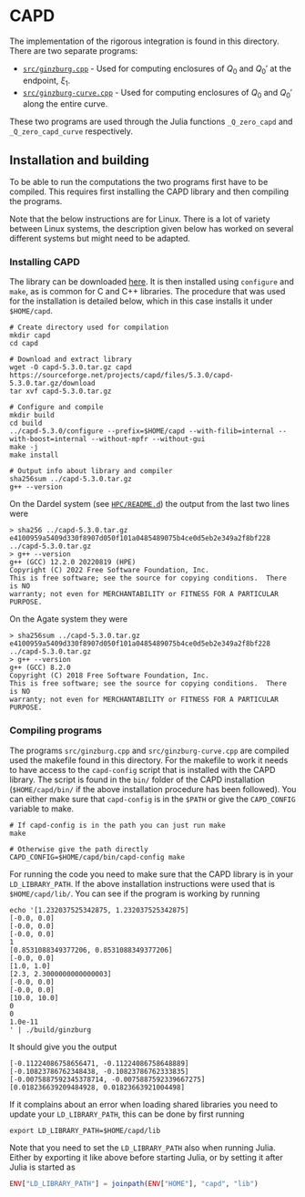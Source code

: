 # CAPD
The implementation of the rigorous integration is found in this
directory. There are two separate programs:
- [`src/ginzburg.cpp`](/capd/src/ginzburg.cpp) - Used for computing
  enclosures of $Q_0$ and $Q_0'$ at the endpoint, $\xi_1$.
- [`src/ginzburg-curve.cpp`](/capd/src/ginzburg-curve.cpp) - Used for
  computing enclosures of $Q_0$ and $Q_0'$ along the entire curve.

These two programs are used through the Julia functions `_Q_zero_capd`
and `_Q_zero_capd_curve` respectively.

## Installation and building
To be able to run the computations the two programs first have to be
compiled. This requires first installing the CAPD library and then
compiling the programs.

Note that the below instructions are for Linux. There is a lot of
variety between Linux systems, the description given below has worked
on several different systems but might need to be adapted.

### Installing CAPD
The library can be downloaded
[here](https://capd.sourceforge.net/capdRedHom/docs/html/capd_binary_install.html).
It is then installed using `configure` and `make`, as is common for C
and C++ libraries. The procedure that was used for the installation is
detailed below, which in this case installs it under `$HOME/capd`.

``` shell
# Create directory used for compilation
mkdir capd
cd capd

# Download and extract library
wget -O capd-5.3.0.tar.gz capd https://sourceforge.net/projects/capd/files/5.3.0/capd-5.3.0.tar.gz/download
tar xvf capd-5.3.0.tar.gz

# Configure and compile
mkdir build
cd build
../capd-5.3.0/configure --prefix=$HOME/capd --with-filib=internal --with-boost=internal --without-mpfr --without-gui
make -j
make install

# Output info about library and compiler
sha256sum ../capd-5.3.0.tar.gz
g++ --version
```

On the Dardel system (see [`HPC/README.d`](/HPC/README.md)) the output
from the last two lines were

``` shell
> sha256 ../capd-5.3.0.tar.gz
e4100959a5409d330f8907d050f101a0485489075b4ce0d5eb2e349a2f8bf228  ../capd-5.3.0.tar.gz
> g++ --version
g++ (GCC) 12.2.0 20220819 (HPE)
Copyright (C) 2022 Free Software Foundation, Inc.
This is free software; see the source for copying conditions.  There is NO
warranty; not even for MERCHANTABILITY or FITNESS FOR A PARTICULAR PURPOSE.

```

On the Agate system they were

``` shell
> sha256sum ../capd-5.3.0.tar.gz
e4100959a5409d330f8907d050f101a0485489075b4ce0d5eb2e349a2f8bf228  ../capd-5.3.0.tar.gz
> g++ --version
g++ (GCC) 8.2.0
Copyright (C) 2018 Free Software Foundation, Inc.
This is free software; see the source for copying conditions.  There is NO
warranty; not even for MERCHANTABILITY or FITNESS FOR A PARTICULAR PURPOSE.
```

### Compiling programs
The programs `src/ginzburg.cpp` and `src/ginzburg-curve.cpp` are
compiled used the makefile found in this directory. For the makefile
to work it needs to have access to the `capd-config` script that is
installed with the CAPD library. The script is found in the `bin/`
folder of the CAPD installation (`$HOME/capd/bin/` if the above
installation procedure has been followed). You can either make sure
that `capd-config` is in the `$PATH` or give the `CAPD_CONFIG`
variable to make.

``` shell
# If capd-config is in the path you can just run make
make

# Otherwise give the path directly
CAPD_CONFIG=$HOME/capd/bin/capd-config make
```

For running the code you need to make sure that the CAPD library is in
your `LD_LIBRARY_PATH`. If the above installation instructions were
used that is `$HOME/capd/lib/`. You can see if the program is working
by running

``` shell
echo '[1.232037525342875, 1.232037525342875]
[-0.0, 0.0]
[-0.0, 0.0]
[-0.0, 0.0]
1
[0.8531088349377206, 0.8531088349377206]
[-0.0, 0.0]
[1.0, 1.0]
[2.3, 2.3000000000000003]
[-0.0, 0.0]
[-0.0, 0.0]
[10.0, 10.0]
0
0
1.0e-11
' | ./build/ginzburg
```

It should give you the output

```
[-0.11224086758656471, -0.11224086758648889]
[-0.10823786762348438, -0.10823786762333835]
[-0.0075887592345378714, -0.0075887592339667275]
[0.018236639209484928, 0.01823663921004498]
```

If it complains about an error when loading shared libraries you need
to update your `LD_LIBRARY_PATH`, this can be done by first running

``` shell
export LD_LIBRARY_PATH=$HOME/capd/lib
```

Note that you need to set the `LD_LIBRARY_PATH` also when running
Julia. Either by exporting it like above before starting Julia, or by
setting it after Julia is started as

``` julia
ENV["LD_LIBRARY_PATH"] = joinpath(ENV["HOME"], "capd", "lib")
```
